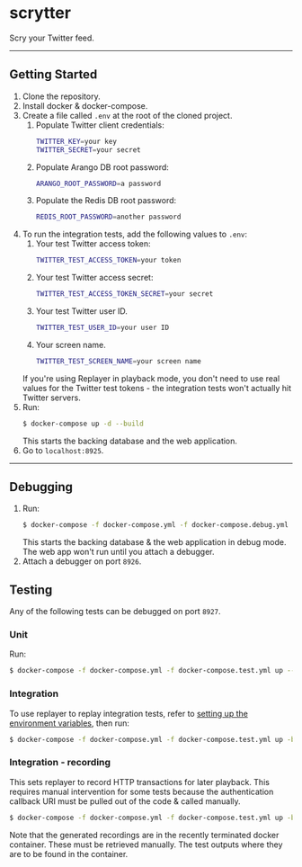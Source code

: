 # scrytter

Scry your Twitter feed.

---
## Getting Started

1. Clone the repository.
1. Install docker & docker-compose.
1. Create a file called `.env` at the root of the cloned project.
    1. Populate Twitter client credentials:
       ``` bash
       TWITTER_KEY=your key
       TWITTER_SECRET=your secret
       ```
    1. Populate Arango DB root password:
       ``` bash
       ARANGO_ROOT_PASSWORD=a password
       ```
    1. Populate the Redis DB root password:
       ``` bash
       REDIS_ROOT_PASSWORD=another password
       ```
1. <a name="integration-test-env"></a> To run the integration tests, add the following values to `.env`:
    1. Your test Twitter access token:
       ``` bash
       TWITTER_TEST_ACCESS_TOKEN=your token
       ```
    1. Your test Twitter access secret:
       ``` bash
       TWITTER_TEST_ACCESS_TOKEN_SECRET=your secret
       ```
    1. Your test Twitter user ID.
       ``` bash
       TWITTER_TEST_USER_ID=your user ID
       ```
    1. Your screen name.
       ``` bash
       TWITTER_TEST_SCREEN_NAME=your screen name
       ```
    If you're using Replayer in playback mode, you don't need to use real values for the Twitter
    test tokens - the integration tests won't actually hit Twitter servers.
1. Run:
   ``` bash
   $ docker-compose up -d --build
   ```
   This starts the backing database and the web application.
1. Go to `localhost:8925`.

---
## Debugging
1. Run:
   ``` bash
   $ docker-compose -f docker-compose.yml -f docker-compose.debug.yml up -d --build app
   ```
   This starts the backing database & the web application in debug mode.
   The web app won't run until you attach a debugger.
1. Attach a debugger on port `8926`.

## Testing
Any of the following tests can be debugged on port `8927`.

### Unit
Run:
``` bash
$ docker-compose -f docker-compose.yml -f docker-compose.test.yml up --build unit
```

### Integration
To use replayer to replay integration tests, refer to [setting up the environment variables](#integration-test-env), then run:
``` bash
$ docker-compose -f docker-compose.yml -f docker-compose.test.yml up -build integration
```

### Integration - recording
This sets replayer to record HTTP transactions for later playback. This requires manual intervention for some tests because the authentication callback URI must be pulled out of the code & called manually.
``` bash
$ docker-compose -f docker-compose.yml -f docker-compose.test.yml up -build integration-record
```
Note that the generated recordings are in the recently terminated docker container.
These must be retrieved manually. The test outputs where they are to be found in the container.
